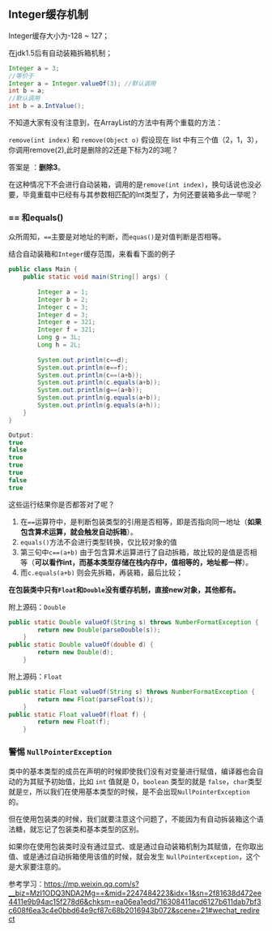 ## Integer缓存机制

Integer缓存大小为-128 ~ 127；

在jdk1.5后有自动装箱拆箱机制；

```java
Integer a = 3;
//等价于
Integer a = Integer.valueOf(3); //默认调用
int b = a;
//默认调用
int b = a.IntValue();
```

不知道大家有没有注意到，在ArrayList的方法中有两个重载的方法：

`remove(int index)`  和 `remove(Object o)` 假设现在 list 中有三个值（2，1，3），你调用remove(2),此时是删除的2还是下标为2的3呢？

答案是 ：**删除3**。

在这种情况下不会进行自动装箱，调用的是`remove(int index)`，换句话说也没必要，毕竟重载中已经有与其参数相匹配的Int类型了，为何还要装箱多此一举呢？



### == 和equals()

众所周知，`==`主要是对地址的判断，而`equas()`是对值判断是否相等。

结合自动装箱和`Integer`缓存范围，来看看下面的例子

```java
public class Main {
    public static void main(String[] args) {
 
        Integer a = 1;
        Integer b = 2;
        Integer c = 3;
        Integer d = 3;
        Integer e = 321;
        Integer f = 321;
        Long g = 3L;
        Long h = 2L;
 
        System.out.println(c==d);
        System.out.println(e==f);
        System.out.println(c==(a+b));
        System.out.println(c.equals(a+b));
        System.out.println(g==(a+b));
        System.out.println(g.equals(a+b));
        System.out.println(g.equals(a+h));
    }
}

Output:
true
false
true
true
true
false
true
```



这些运行结果你是否都答对了呢？

1. 在`==`运算符中，是判断包装类型的引用是否相等，即是否指向同一地址（**如果包含算术运算，就会触发自动拆箱**）。
2. `equals()`方法不会进行类型转换，仅比较对象的值
3. 第三句中`c==(a+b)`  由于包含算术运算进行了自动拆箱，故比较的是值是否相等（**可以看作int，而基本类型存储在栈内存中，值相等的，地址都一样**）。
4. 而`c.equals(a+b)` 则会先拆箱，再装箱，最后比较；



**在包装类中只有`Float`和`Double`没有缓存机制，直接new对象，其他都有。**

附上源码：`Double`

```java
public static Double valueOf(String s) throws NumberFormatException {
        return new Double(parseDouble(s));
    }
public static Double valueOf(double d) {
        return new Double(d);
    }
```

附上源码：`Float`

```java
public static Float valueOf(String s) throws NumberFormatException {
        return new Float(parseFloat(s));
    }
public static Float valueOf(float f) {
        return new Float(f);
    }
```



### 警惕 `NullPointerException`

类中的基本类型的成员在声明的时候即使我们没有对变量进行赋值，编译器也会自动的为其赋予初始值，比如 `int` 值就是 0，`boolean` 类型的就是 `false`，`char`类型就是`空`，所以我们在使用基本类型的时候，是不会出现`NullPointerException` 的。

但在使用包装类的时候，我们就要注意这个问题了，不能因为有自动拆装箱这个语法糖，就忘记了包装类和基本类型的区别。

如果你在使用包装类时没有通过显式、或是通过自动装箱机制为其赋值，在你取出值、或是通过自动拆箱使用该值的时候，就会发生 `NullPointerException`，这个是大家要注意的。



参考学习：https://mp.weixin.qq.com/s?__biz=MzI1ODQ3NDA2Mg==&mid=2247484223&idx=1&sn=2f81638d472ee4411e9b94ac15f278d6&chksm=ea06ea1edd716308411acd6127b611dab7bf3c608f6ea3c4e0bbd64e9cf87c68b2016943b072&scene=21#wechat_redirect